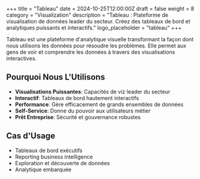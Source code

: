 +++
title = "Tableau"
date = 2024-10-25T12:00:00Z
draft = false
weight = 8
category = "Visualization"
description = "Tableau : Plateforme de visualisation de données leader du secteur. Créez des tableaux de bord et analytiques puissants et interactifs."
logo_placeholder = "tableau"
+++

Tableau est une plateforme d'analytique visuelle transformant la façon dont nous utilisons les données pour résoudre les problèmes. Elle permet aux gens de voir et comprendre les données à travers des visualisations interactives.

## Pourquoi Nous L'Utilisons

- **Visualisations Puissantes**: Capacités de viz leader du secteur
- **Interactif**: Tableaux de bord hautement interactifs
- **Performance**: Gère efficacement de grands ensembles de données
- **Self-Service**: Donne du pouvoir aux utilisateurs métier
- **Prêt Entreprise**: Sécurité et gouvernance robustes

## Cas d'Usage

- Tableaux de bord exécutifs
- Reporting business intelligence
- Exploration et découverte de données
- Analytique embarquée
